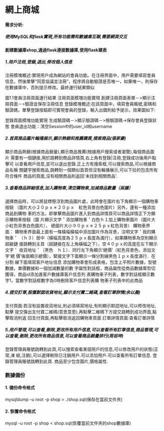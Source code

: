 ﻿# 網上商城

#### 需求分析:
##### 使用MySQL和flask實現,所有功能需和數據庫互聯,需要網頁交互
#### 創建數據庫shop,通過flask連接數據庫,使用flask建表

##### 1.用戶注冊,登錄,退出,修改個人信息
注冊模塊概述:實現用戶成為網站的會員功能。在注冊界面中，用戶需要填寫會員信息，然後單擊“同意協議並注冊”，程序將自動驗證是否唯一，如果唯一，則保存在數據庫中，否則提示修改。最終運行結果類似

圖1.1會員注冊頁面運行結果
注冊頁面模塊功能實現
創建注冊頁面表單－>顯示注冊頁面－>驗證並保存注冊信息
登錄模塊概述:在該頁面中，填寫會員賬號,密碼和驗證碼，單擊登錄按鈕即可實現會員的登錄，輸入出錯則給予提示，效果圖如下:


登錄頁面模塊功能實現
生成驗證碼－>顯示驗證碼－>檢驗證碼->保存會員登錄狀態
會員退出功能：清空Session中的user_id和username

##### 2.首頁商品圖片輪播展示,顯示熱銷和推薦購買,搜索商品(張家豪)
顯示商品熱銷(根據商品銷量),顯示商品推薦(根據用戶搜索或者瀏覽),每個商品圖片
需要有一個鏈接,用於跳轉到商品詳情頁,右上角有登錄|注冊,登錄成功後用戶點擊可
以查看用戶信息,並可以退出登錄.正上方有搜索框,可以搜索商品,可以根據商品名稱
關鍵字搜索商品,跳轉到一個類似首頁但沒有輪播展示,可以下拉的包含所有符合條件
商品的頁面,沒有相關商品則返回'未找到相關商品'.

##### 3.查看商品詳細信息,加入購物車,清空購物車,加減商品數量（吳謙）
選擇商品時，可以將鼠標懸浮到商品圖片處，此時會在圖片右下角顯示一個購物車按鈕
（圖片大小２０ｐｘ＊２０ｐｘ　紅色背景白色圖片）另外，還有一種添加商品到購物
車的方法，即單擊商品圖片進入到商品詳情頁可以商品詳情正下方顯示購物車按鈕（圖
片顯示文字＇添加購物車＇白色ｈ１加上購物車圖片（圖片大小紅色背景白色圖片），
總圖片大小９０ｐｘ＊２５ｐｘ紅色背景）
購物車界面：
	購物車界面最上面有一條橫幅橫幅中添加圖片作為背景，注明文字＇我的購物車＇
	（ｈ３）居中（橫幅高度為２５ｐｘ長度為滿行），如果購物車為空則顯示超級鏈
	接跳轉到主頁（超鏈接在左上角橫幅之下），空４０ｐｘ的高度在左下顯示文字＇
	收貨地址＇（黑色　ｈ１）．同行左下角顯示‘總價’（紅色背景色，添加文字‘總
	價’後面顯示總價），緊接文字下面顯示一條分割線黑色１ｐｘ長度滿行．在分割
	線下面填寫客戶地址信息
添加購物車會形成表格，包含上平照片數據，型號數據，單價數據和一個加減數量的數
字屬性對話框，商品屬性從商品數據庫剪切獲得，商品id添加進客戶數據庫客戶信息列
表購物車子列表，數字對話框顯示數字1，當數字對話框數字為0時刪除客戶信息列表購
物車子列表中的此商品

##### 4.提交訂單,設置默認收貨地址,顯示支付寶二維碼,查看訂單詳情(余以晨)
支付頁面:若沒有設置收貨地址,則必須填寫地址,有則顯示默認地址,可以修改地址,點擊
提交彈出支付寶二維碼(意思意思),再點擊二維碼下方提交跳轉到成功界面,點擊取消則返
回支付頁面,再點擊取消返回購物車頁面
訂單詳情頁面:查看訂單詳情

##### 5.用戶管理,可以查看,刪除,更改所有用戶信息,可以查看所有訂單信息,商品管理,可以查看,刪除,更改所有商品信息,可以查看商品銷量排行(周祖坤)
登錄管理員賬號跳轉到此頁,可以搜索查看某個用戶的信息,可以修改用戶的狀態(正常,凍
結,注銷),可以選擇刪除已注銷用戶.可以添加用戶.可以查看所有訂單信息.
登錄管理員賬號跳轉到此頁.
商品至少包含圖片,價格屬性.


### 數據備份
#### 1. 備份命令格式
mysqldump -u root -p shop > ./shop.sql(保存在當前文件夾)

#### 2. 恢覆命令格式
mysql -u root -p shop < shop.sql(恢覆當前文件夾的shop數據庫)
